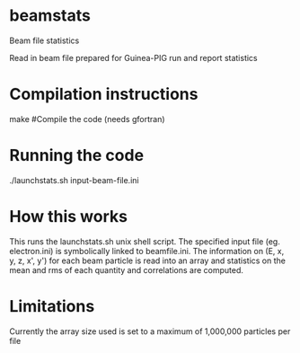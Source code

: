 # beamstats
Beam file statistics

Read in beam file prepared for Guinea-PIG run and 
report statistics

# Compilation instructions
make   #Compile the code (needs gfortran)

# Running the code
./launchstats.sh input-beam-file.ini

# How this works
This runs the launchstats.sh unix shell script. 
The specified input file (eg. electron.ini) 
is symbolically linked to beamfile.ini. 
The information on (E, x, y, z, x', y') for each beam particle 
is read into an array and statistics on the mean and rms of each 
quantity and correlations are computed.

# Limitations
Currently the array size used is set 
to a maximum of 1,000,000 particles per file

